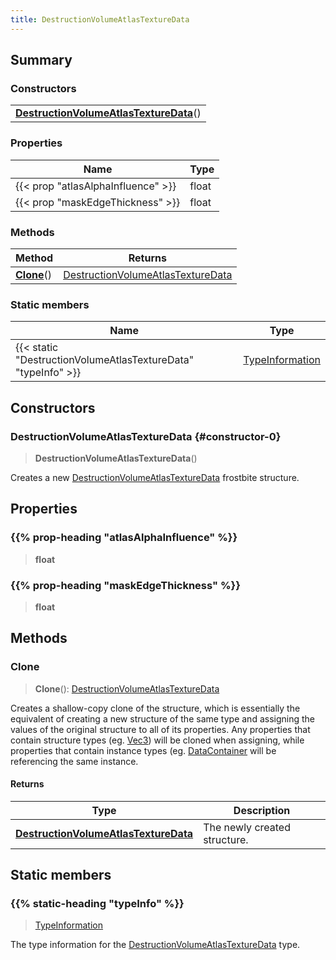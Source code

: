 ```yaml
---
title: DestructionVolumeAtlasTextureData
---
```



## Summary
### Constructors
| |
| ----------- |
| **[DestructionVolumeAtlasTextureData](#constructor-0)**() |

### Properties
| Name | Type |
| ---- | ---- |
| {{< prop "atlasAlphaInfluence" >}} | float |
| {{< prop "maskEdgeThickness" >}} | float |

### Methods
| Method | Returns |
| ------ | ---- |
| **[Clone](#clone)**() | [DestructionVolumeAtlasTextureData](/vext/ref/fb/destructionvolumeatlastexturedata) |

### Static members
| Name | Type |
| ---- | ---- |
| {{< static "DestructionVolumeAtlasTextureData" "typeInfo" >}} | [TypeInformation](/vext/ref/shared/class/typeinformation) |

## Constructors
### DestructionVolumeAtlasTextureData {#constructor-0}
> **DestructionVolumeAtlasTextureData**()

Creates a new [DestructionVolumeAtlasTextureData](/vext/ref/fb/destructionvolumeatlastexturedata) frostbite structure.

## Properties
### {{% prop-heading "atlasAlphaInfluence" %}}
> **float**

### {{% prop-heading "maskEdgeThickness" %}}
> **float**

## Methods
### Clone
> **Clone**(): [DestructionVolumeAtlasTextureData](/vext/ref/fb/destructionvolumeatlastexturedata)

Creates a shallow-copy clone of the structure, which is essentially the equivalent of creating a new structure of the same type and assigning the values of the original structure to all of its properties. Any properties that contain structure types (eg. [Vec3](/vext/ref/shared/class/vec3)) will be cloned when assigning, while properties that contain instance types (eg. [DataContainer](/vext/ref/shared/class/datacontainer) will be referencing the same instance.

#### Returns
| Type | Description |
| ---- | ----------- |
| **[DestructionVolumeAtlasTextureData](/vext/ref/fb/destructionvolumeatlastexturedata)** | The newly created structure. |

## Static members
### {{% static-heading "typeInfo" %}}
> [TypeInformation](/vext/ref/shared/class/typeinformation)

The type information for the [DestructionVolumeAtlasTextureData](/vext/ref/fb/destructionvolumeatlastexturedata) type.

